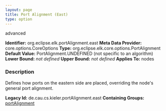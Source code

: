 ```yaml
---
layout: page
title: Port Alignment (East)
type: option
---
```

advanced

**Identifier:** org.eclipse.elk.portAlignment.east
**Meta Data Provider:** core.options.CoreOptions
**Type:** org.eclipse.elk.core.options.PortAlignment
**Default Value:**  PortAlignment.UNDEFINED  (not specific to an algorithm)
**Lower Bound:** *not defined*
**Upper Bound:** *not defined*
**Applies To:** nodes

### Description
Defines how ports on the eastern side are placed, overriding the node's general port alignment.

**Legacy Id:** de.cau.cs.kieler.portAlignment.east
**Containing Groups:** [portAlignment](org-eclipse-elk-portAlignment)

